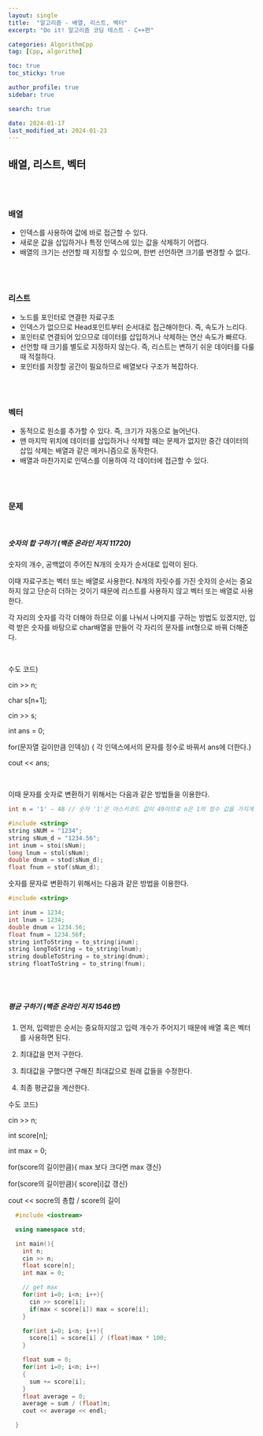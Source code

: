 ```yaml
---
layout: single
title:  "알고리즘 - 배열, 리스트, 벡터"
excerpt: "Do it! 알고리즘 코딩 테스트 - C++편"

categories: AlgorithmCpp
tag: [Cpp, algorithm]

toc: true
toc_sticky: true

author_profile: true
sidebar: true

search: true

date: 2024-01-17
last_modified_at: 2024-01-23
---
```


## 배열, 리스트, 벡터

<br/>



<br/>





### 배열

- 인덱스를 사용하여 값에 바로 접근할 수 있다.
- 새로운 값을 삽입하거나 특정 인덱스에 있는 값을 삭제하기 어렵다.
- 배열의 크기는 선언할 때 지정할 수 있으며, 한번 선언하면 크기를 변경할 수 없다.



<br/>

<br/>



### 리스트

- 노드를 포인터로 연결한 자료구조
- 인덱스가 없으므로 Head포인트부터 순서대로 접근해야한다. 즉, 속도가 느리다.
- 포인터로 연결되어 있으므로 데이터를 삽입하거나 삭제하는 연산 속도가 빠르다.
- 선언할 때 크기를 별도로 지정하지 않는다. 즉, 리스트는 변하기 쉬운 데이터를 다룰 때 적절하다.
- 포인터를 저장할 공간이 필요하므로 배열보다 구조가 복잡하다.

<br/>



<br/>



### 벡터

- 동적으로 원소를 추가할 수 있다. 즉, 크기가 자동으로 늘어난다.
- 맨 마지막 위치에 데이터를 삽입하거나 삭제할 때는 문제가 없지만 중간 데이터의 삽입 삭제는 배열과 같은 메커니즘으로 동작한다.
- 배열과 마찬가지로 인덱스를 이용하여 각 데이터에 접근할 수 있다.

<br/>



<br/>





### 문제

<br/>

##### 숫자의 합 구하기 (백준 온라인 저지 11720)

숫자의 개수, 공백없이 주어진 N개의 숫자가 순서대로 입력이 된다.

이때 자료구조는 벡터 또는 배열로 사용한다. N개의 자릿수를 가진 숫자의 순서는 중요하지 않고 단순히 더하는 것이기 때문에 리스트를 사용하지 않고 벡터 또는 배열로 사용한다.

각 자리의 숫자를 각각 더해야 하므로 이룰 나눠서 나머지를 구하는 방법도 있겠지만, 입력 받은 숫자를 바탕으로 char배열을 만들어 각 자리의 문자를 int형으로 바꿔 더해준다. 

<br/>



수도 코드)

cin >> n;

char s[n+1];

cin >> s;

int ans = 0;

for(문자열 길이만큼 인덱싱) { 각 인덱스에서의 문자를 정수로 바꿔서 ans에 더한다.}

cout << ans;

<br/>



이때 문자를 숫자로 변환하기 위해서는 다음과 같은 방법들을 이용한다.

```c++
int n = '1' - 48 // 숫자 '1'은 아스키코드 값이 49이므로 n은 1의 정수 값을 가지게 된다.
```

```c++
#include <string>
string sNUM = "1234";
string sNum_d = "1234.56";
int inum = stoi(sNum);
long lnum = stol(sNum);
double dnum = stod(sNum_d);
float fnum = stof(sNum_d);
```

숫자를 문자로 변환하기 위해서는 다음과 같은 방법을 이용한다.

```cpp
#include <string>

int inum = 1234;
int lnum = 1234;
double dnum = 1234.56;
float fnum = 1234.56f;
string intToString = to_string(inum);
string longToString = to_string(lnum);
string doubleToString = to_string(dnum);
string floatToString = to_string(fnum);

```



<br/>

<br/>

##### 평균 구하기 (백준 온라인 저지 1546번)

1. 먼저, 입력받은 순서는 중요하지않고 입력 개수가 주어지기 때문에 배열 혹은 벡터를 사용하면 된다.

2. 최대값을 먼저 구한다. 
3. 최대값을 구했다면 구해진 최대값으로 원래 값들을 수정한다.
4. 최종 평균값을 계산한다.

수도 코드)

cin >> n;

int score[n];

int max = 0;

for(score의 길이만큼){ max 보다 크다면 max 갱신}

for(score의 길이만큼){ score[i]값 갱신}

cout << socre의 총합 / score의 길이 

```cpp
  #include <iostream>

  using namespace std;

  int main(){
    int n;
    cin >> n;
    float score[n];
    int max = 0;

    // get max
    for(int i=0; i<n; i++){
      cin >> score[i];
      if(max < score[i]) max = score[i];
    }

    for(int i=0; i<n; i++){
      score[i] = score[i] / (float)max * 100;
    }

    float sum = 0;
    for(int i=0; i<n; i++)
    {
      sum += score[i];
    }
    float average = 0;
    average = sum / (float)n;
    cout << average << endl;

  }

```

